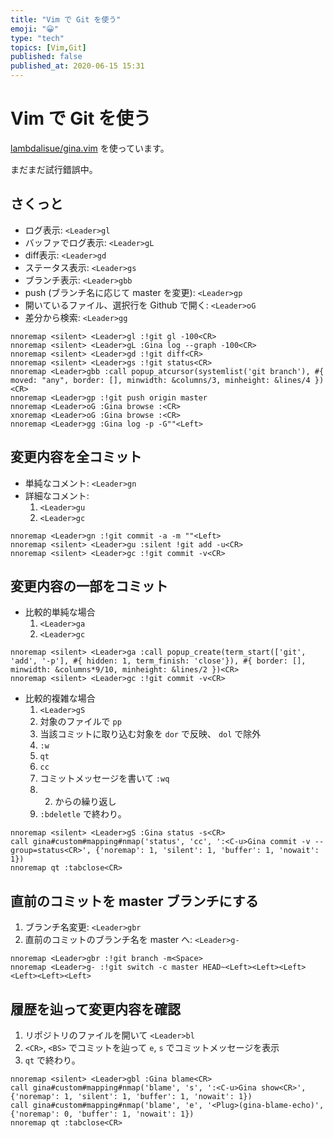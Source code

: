 ```yaml
---
title: "Vim で Git を使う"
emoji: "😀"
type: "tech"
topics: [Vim,Git]
published: false
published_at: 2020-06-15 15:31
---
```

# Vim で Git を使う

[lambdalisue/gina.vim](https://github.com/lambdalisue/gina.vim) を使っています。

まだまだ試行錯誤中。

## さくっと

- ログ表示: `<Leader>gl`
- バッファでログ表示: `<Leader>gL`
- diff表示: `<Leader>gd`
- ステータス表示: `<Leader>gs`
- ブランチ表示: `<Leader>gbb`
- push (ブランチ名に応じて master を変更): `<Leader>gp`
- 開いているファイル、選択行を Github で開く: `<Leader>oG`
- 差分から検索: `<Leader>gg`

```Vim:vimrc
nnoremap <silent> <Leader>gl :!git gl -100<CR>
nnoremap <silent> <Leader>gL :Gina log --graph -100<CR>
nnoremap <silent> <Leader>gd :!git diff<CR>
nnoremap <silent> <Leader>gs :!git status<CR>
nnoremap <Leader>gbb :call popup_atcursor(systemlist('git branch'), #{ moved: "any", border: [], minwidth: &columns/3, minheight: &lines/4 })<CR>
nnoremap <Leader>gp :!git push origin master
nnoremap <Leader>oG :Gina browse :<CR>
xnoremap <Leader>oG :Gina browse :<CR>
nnoremap <Leader>gg :Gina log -p -G""<Left>
```

## 変更内容を全コミット

- 単純なコメント: `<Leader>gn`
- 詳細なコメント:
  1. `<Leader>gu`
  2. `<Leader>gc`

```Vim:vimrc
nnoremap <Leader>gn :!git commit -a -m ""<Left>
nnoremap <silent> <Leader>gu :silent !git add -u<CR>
nnoremap <silent> <Leader>gc :!git commit -v<CR>
```

## 変更内容の一部をコミット

- 比較的単純な場合
  1. `<Leader>ga`
  2. `<Leader>gc`

```Vim:vimrc
nnoremap <silent> <Leader>ga :call popup_create(term_start(['git', 'add', '-p'], #{ hidden: 1, term_finish: 'close'}), #{ border: [], minwidth: &columns*9/10, minheight: &lines/2 })<CR>
nnoremap <silent> <Leader>gc :!git commit -v<CR>
```

- 比較的複雑な場合
  1. `<Leader>gS`
  2. 対象のファイルで `pp`
  3. 当該コミットに取り込む対象を `dor` で反映、 `dol` で除外
  4. `:w`
  5. `qt`
  6. `cc`
  7. コミットメッセージを書いて `:wq`
  8. 2. からの繰り返し
  9. `:bdeletle` で終わり。

```Vim:vimrc
nnoremap <silent> <Leader>gS :Gina status -s<CR>
call gina#custom#mapping#nmap('status', 'cc', ':<C-u>Gina commit -v --group=status<CR>', {'noremap': 1, 'silent': 1, 'buffer': 1, 'nowait': 1})
nnoremap qt :tabclose<CR>
```

## 直前のコミットを master ブランチにする

1. ブランチ名変更: `<Leader>gbr`
2. 直前のコミットのブランチ名を master へ: `<Leader>g-`

```Vim:vimrc
nnoremap <Leader>gbr :!git branch -m<Space>
nnoremap <Leader>g- :!git switch -c master HEAD~<Left><Left><Left><Left><Left><Left>
```

## 履歴を辿って変更内容を確認

1. リポジトリのファイルを開いて `<Leader>bl`
2. `<CR>`, `<BS>` でコミットを辿って `e`, `s` でコミットメッセージを表示
3. `qt` で終わり。

```Vim:vimrc
nnoremap <silent> <Leader>gbl :Gina blame<CR>
call gina#custom#mapping#nmap('blame', 's', ':<C-u>Gina show<CR>', {'noremap': 1, 'silent': 1, 'buffer': 1, 'nowait': 1})
call gina#custom#mapping#nmap('blame', 'e', '<Plug>(gina-blame-echo)', {'noremap': 0, 'buffer': 1, 'nowait': 1})
nnoremap qt :tabclose<CR>
```

